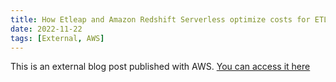 ```yaml
---
title: How Etleap and Amazon Redshift Serverless optimize costs for ETL
date: 2022-11-22
tags: [External, AWS]
---
```


This is an external blog post published with AWS. [You can access it here](https://aws.amazon.com/blogs/big-data/how-etleap-and-amazon-redshift-serverless-optimize-costs-for-etl/)